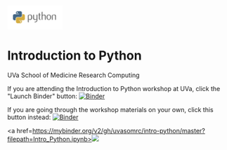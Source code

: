 <img src="images/python-logo-master.png" style="width:25%;height:25%"></img>

# Introduction to Python

UVa School of Medicine Research Computing

If you are attending the Introduction to Python workshop at UVa, click the "Launch Binder" button: [![Binder](https://mybinder.org/badge.svg)](https://mybinder.org/v2/gh/uvasomrc/intro-python/master?filepath=Intro_Python-Blank.ipynb)

If you are going through the workshop materials on your own, click this button instead: [![Binder](https://mybinder.org/badge.svg)](https://mybinder.org/v2/gh/uvasomrc/intro-python/master?filepath=Intro_Python.ipynb)


<a href=https://mybinder.org/v2/gh/uvasomrc/intro-python/master?filepath=Intro_Python.ipynb><img src=https://mybinder.org/badge.svg></a>
